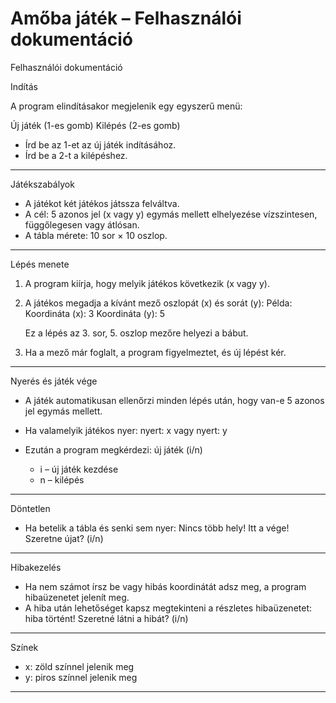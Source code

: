 Amőba játék – Felhasználói dokumentáció
=======================================

Felhasználói dokumentáció

Indítás

A program elindításakor megjelenik egy egyszerű menü:

Új játék (1-es gomb)
Kilépés (2-es gomb)

- Írd be az 1-et az új játék indításához.
- Írd be a 2-t a kilépéshez.

---

Játékszabályok

- A játékot két játékos játssza felváltva.
- A cél: 5 azonos jel (x vagy y) egymás mellett elhelyezése vízszintesen, függőlegesen vagy átlósan.
- A tábla mérete: 10 sor × 10 oszlop.

---

Lépés menete

1. A program kiírja, hogy melyik játékos következik (x vagy y).
2. A játékos megadja a kívánt mező oszlopát (x) és sorát (y):
   Példa:
   Koordináta (x): 3
   Koordináta (y): 5

   Ez a lépés az 3. sor, 5. oszlop mezőre helyezi a bábut.

3. Ha a mező már foglalt, a program figyelmeztet, és új lépést kér.

---

Nyerés és játék vége

- A játék automatikusan ellenőrzi minden lépés után, hogy van-e 5 azonos jel egymás mellett.
- Ha valamelyik játékos nyer:
  nyert:  x  vagy nyert:  y

- Ezután a program megkérdezi:
  új játék (i/n)

  - i – új játék kezdése
  - n – kilépés

---

Döntetlen

- Ha betelik a tábla és senki sem nyer:
  Nincs több hely! Itt a vége!
  Szeretne újat? (i/n)

---

Hibakezelés

- Ha nem számot írsz be vagy hibás koordinátát adsz meg, a program hibaüzenetet jelenít meg.
- A hiba után lehetőséget kapsz megtekinteni a részletes hibaüzenetet:
  hiba történt!
  Szeretné látni a hibát? (i/n)

---



Színek

- x: zöld színnel jelenik meg
- y: piros színnel jelenik meg

---

